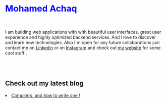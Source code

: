 <h1 style="color:blue">Mohamed Achaq</h1>
<br/>

I am building web applications with with beautiful user interfaces, great user experience and highly optimized backend services. And I love to discover and learn new technologies. Also I'm open for any future collaborations just contact me on <a href="https://www.linkedin.com/in/achaqdev/" target="_blank">Linkedin</a> or on <a href="https://www.instagram.com/ac.haq/" target="_blank">Instagram</a> and check out <a href="https://achaq.codes/" target="_blank">my website</a> for some cool stuff .
</p>
<br/>
<br/>
<h2>Check out my latest blog</h2>
<li><a href="https://achaq.codes/blog/compilers" target="_blank">Compilers, and how to write one !
</a>
</a></li>
